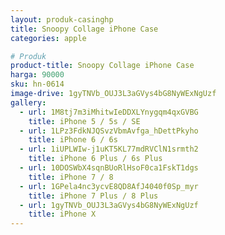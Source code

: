 ```yaml
---
layout: produk-casinghp
title: Snoopy Collage iPhone Case
categories: apple

# Produk
product-title: Snoopy Collage iPhone Case
harga: 90000
sku: hn-0614
image-drive: 1gyTNVb_OUJ3L3aGVys4bG8NyWExNgUzf
gallery:
  - url: 1M8tj7m3iMhitwIeDDXLYnygqm4qxGVBG
    title: iPhone 5 / 5s / SE
  - url: 1LPz3FdkNJQSvzVbmAvfga_hDettPkyho
    title: iPhone 6 / 6s
  - url: 1iUPLWIw-j1uKT5KL77mdRVClN1srmth2
    title: iPhone 6 Plus / 6s Plus
  - url: 10DOSWbX4sqnBUoRlHsoF0ca1FskT1dgs
    title: iPhone 7 / 8
  - url: 1GPela4nc3ycvE8QD8AfJ4040f0Sp_myr
    title: iPhone 7 Plus / 8 Plus
  - url: 1gyTNVb_OUJ3L3aGVys4bG8NyWExNgUzf
    title: iPhone X
---
```

